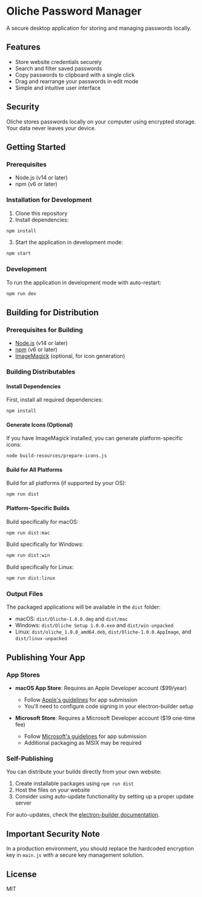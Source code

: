 # Oliche Password Manager

A secure desktop application for storing and managing passwords locally.

## Features

- Store website credentials securely
- Search and filter saved passwords
- Copy passwords to clipboard with a single click
- Drag and rearrange your passwords in edit mode
- Simple and intuitive user interface

## Security

Oliche stores passwords locally on your computer using encrypted storage. Your data never leaves your device.

## Getting Started

### Prerequisites

- Node.js (v14 or later)
- npm (v6 or later)

### Installation for Development

1. Clone this repository
2. Install dependencies:

```bash
npm install
```

3. Start the application in development mode:

```bash
npm start
```

### Development

To run the application in development mode with auto-restart:

```bash
npm run dev
```

## Building for Distribution

### Prerequisites for Building

- [Node.js](https://nodejs.org/) (v14 or later)
- [npm](https://www.npmjs.com/) (v6 or later)
- [ImageMagick](https://imagemagick.org/script/download.php) (optional, for icon generation)

### Building Distributables

#### Install Dependencies

First, install all required dependencies:

```bash
npm install
```

#### Generate Icons (Optional)

If you have ImageMagick installed, you can generate platform-specific icons:

```bash
node build-resources/prepare-icons.js
```

#### Build for All Platforms

Build for all platforms (if supported by your OS):

```bash
npm run dist
```

#### Platform-Specific Builds

Build specifically for macOS:

```bash
npm run dist:mac
```

Build specifically for Windows:

```bash
npm run dist:win
```

Build specifically for Linux:

```bash
npm run dist:linux
```

### Output Files

The packaged applications will be available in the `dist` folder:

- macOS: `dist/Oliche-1.0.0.dmg` and `dist/mac`
- Windows: `dist/Oliche Setup 1.0.0.exe` and `dist/win-unpacked`
- Linux: `dist/oliche_1.0.0_amd64.deb`, `dist/Oliche-1.0.0.AppImage`, and `dist/linux-unpacked`

## Publishing Your App

### App Stores

- **macOS App Store**: Requires an Apple Developer account ($99/year)
  - Follow [Apple's guidelines](https://developer.apple.com/app-store/submissions/) for app submission
  - You'll need to configure code signing in your electron-builder setup

- **Microsoft Store**: Requires a Microsoft Developer account ($19 one-time fee)
  - Follow [Microsoft's guidelines](https://docs.microsoft.com/en-us/windows/uwp/publish/) for app submission
  - Additional packaging as MSIX may be required

### Self-Publishing

You can distribute your builds directly from your own website:

1. Create installable packages using `npm run dist`
2. Host the files on your website
3. Consider using auto-update functionality by setting up a proper update server

For auto-updates, check the [electron-builder documentation](https://www.electron.build/auto-update).

## Important Security Note

In a production environment, you should replace the hardcoded encryption key in `main.js` with a secure key management solution.

## License

MIT 